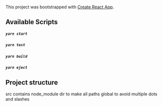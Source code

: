 This project was bootstrapped with [Create React App](https://github.com/facebook/create-react-app).

## Available Scripts
##### `yarn start`
##### `yarn test`
##### `yarn build`
##### `yarn eject`

## Project structure
src contains node_module dir to make all paths global to avoid multiple dots and slashes
